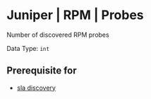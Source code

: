 # Juniper | RPM | Probes

Number of discovered RPM probes

Data Type: `int`

## Prerequisite for

- [sla discovery](../discovery-reference/box/sla.md)
